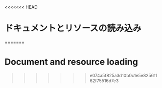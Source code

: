 
<<<<<<< HEAD
# ドキュメントとリソースの読み込み
=======
# Document and resource loading
>>>>>>> e074a5f825a3d10b0c1e5e82561162f75516d7e3
